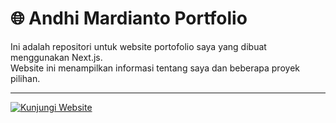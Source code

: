 # 🌐 Andhi Mardianto Portfolio

Ini adalah repositori untuk website portofolio saya yang dibuat menggunakan Next.js.  
Website ini menampilkan informasi tentang saya dan beberapa proyek pilihan.

---

[![Kunjungi Website](https://img.shields.io/badge/KUNJUNGI-WEBSITE-blue?style=for-the-badge)](https://andhim.net)
